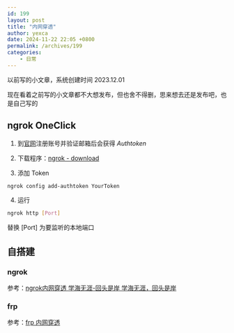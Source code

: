 ```yaml
---
id: 199
layout: post
title: "内网穿透"
author: yexca
date: 2024-11-22 22:05 +0800
permalink: /archives/199
categories:
    - 日常
---
```


以前写的小文章，系统创建时间 2023.12.01

现在看着之前写的小文章都不大想发布，但也舍不得删，思来想去还是发布吧，也是自己写的

## ngrok OneClick

1. 到[官网](https://ngrok.com/)注册账号并验证邮箱后会获得 *Authtoken*

2. 下载程序：[ngrok - download](https://ngrok.com/download)

3. 添加 Token

```bash
ngrok config add-authtoken YourToken
```

4. 运行

```bash
ngrok http [Port]
```

替换 [Port] 为要监听的本地端口

## 自搭建

### ngrok

参考：[ngrok内网穿透 学海无涯-回头是岸 学海无涯，回头是岸](https://gschaos.club/83.html)

### frp

参考：[frp 内网穿透](https://segmentfault.com/a/1190000038538556)

